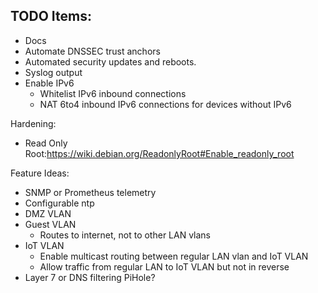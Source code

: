 
## TODO Items:
- Docs
- Automate DNSSEC trust anchors
- Automated security updates and reboots.
- Syslog output
- Enable IPv6
  - Whitelist IPv6 inbound connections
  - NAT 6to4 inbound IPv6 connections for devices without IPv6

Hardening:
- Read Only Root:https://wiki.debian.org/ReadonlyRoot#Enable_readonly_root

Feature Ideas:
- SNMP or Prometheus telemetry
- Configurable ntp
- DMZ VLAN
- Guest VLAN
  - Routes to internet, not to other LAN vlans
- IoT VLAN
  - Enable multicast routing between regular LAN vlan and IoT VLAN
  - Allow traffic from regular LAN to IoT VLAN but not in reverse
- Layer 7 or DNS filtering PiHole?
